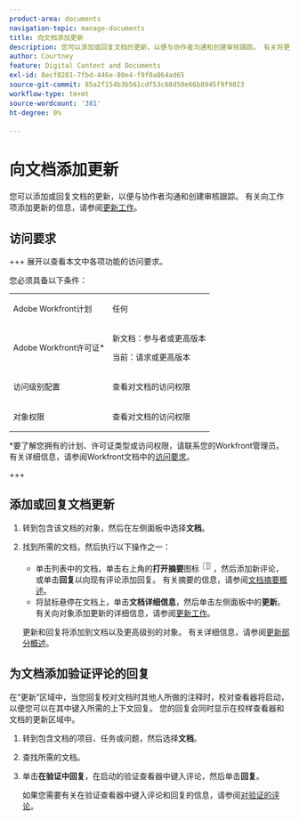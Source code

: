 ```yaml
---
product-area: documents
navigation-topic: manage-documents
title: 向文档添加更新
description: 您可以添加或回复文档的更新，以便与协作者沟通和创建审核跟踪。 有关将更新添加到工作项的信息，请参阅更新工作。
author: Courtney
feature: Digital Content and Documents
exl-id: 8ecf8281-7fbd-446e-80e4-f9f0a864ad65
source-git-commit: 85a2f154b3b561cdf53c68d50e66b8945f9f9823
workflow-type: tm+mt
source-wordcount: '381'
ht-degree: 0%

---
```


# 向文档添加更新

<!--Audited: April, 2024-->

您可以添加或回复文档的更新，以便与协作者沟通和创建审核跟踪。 有关向工作项添加更新的信息，请参阅[更新工作](../../workfront-basics/updating-work-items-and-viewing-updates/update-work.md)。

## 访问要求

+++ 展开以查看本文中各项功能的访问要求。

您必须具备以下条件：

<table style="table-layout:auto"> 
 <col> 
 <col> 
 <tbody> 
  <tr> 
   <td role="rowheader">Adobe Workfront计划</td> 
   <td> <p> 任何</p> </td> 
  </tr> 
  <tr> 
   <td role="rowheader">Adobe Workfront许可证*</td> 
   <td> <p>新文档：参与者或更高版本</p> 
   <p>当前：请求或更高版本</p>
   </td> 
  </tr> 
  <tr> 
   <td role="rowheader">访问级别配置</td> 
   <td> <p>查看对文档的访问权限</p> </td> 
  </tr>

<tr> 
   <td role="rowheader">对象权限</td> 
   <td> <p>查看对文档的访问权限</p> </td> 
  </tr> 
 </tbody> 
</table>

*要了解您拥有的计划、许可证类型或访问权限，请联系您的Workfront管理员。 有关详细信息，请参阅Workfront文档中的[访问要求](/help/quicksilver/administration-and-setup/add-users/access-levels-and-object-permissions/access-level-requirements-in-documentation.md)。

+++

## 添加或回复文档更新

1. 转到包含该文档的对象，然后在左侧面板中选择&#x200B;**文档**。
1. 找到所需的文档，然后执行以下操作之一：

   * 单击列表中的文档，单击右上角的&#x200B;**打开摘要**&#x200B;图标![打开摘要图标](assets/qs-summary-in-new-toolbar-small.png)，然后添加新评论，或单击&#x200B;**回复**&#x200B;以向现有评论添加回复。 有关摘要的信息，请参阅[文档摘要概述](../../documents/managing-documents/summary-for-documents.md)。
   * 将鼠标悬停在文档上，单击&#x200B;**文档详细信息**，然后单击左侧面板中的&#x200B;**更新**。
有关向对象添加更新的详细信息，请参阅[更新工作](../../workfront-basics/updating-work-items-and-viewing-updates/update-work.md)。

   更新和回复将添加到文档以及更高级别的对象。 有关详细信息，请参阅[更新部分概述](../../workfront-basics/updating-work-items-and-viewing-updates/updates-tab-overview.md)。


## 为文档添加验证评论的回复

在“更新”区域中，当您回复校对文档时其他人所做的注释时，校对查看器将启动，以便您可以在其中键入所需的上下文回复。 您的回复会同时显示在校样查看器和文档的更新区域中。

1. 转到包含文档的项目、任务或问题，然后选择&#x200B;**文档**。
1. 查找所需的文档。

1. 单击&#x200B;**在验证中回复**，在启动的验证查看器中键入评论，然后单击&#x200B;**回复**。

   如果您需要有关在验证查看器中键入评论和回复的信息，请参阅[对验证的评论](../../review-and-approve-work/proofing/reviewing-proofs-within-workfront/comment-on-a-proof/comment-on-proof-1.md)。
